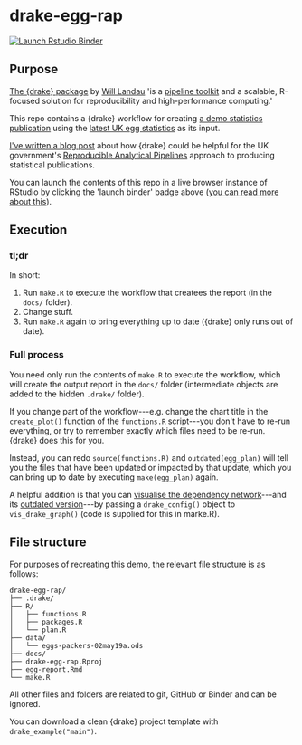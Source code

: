 # drake-egg-rap

<!-- badges: start -->
[![Launch Rstudio Binder](http://mybinder.org/badge_logo.svg)](https://mybinder.org/v2/gh/matt-dray/drake-egg-rap/master?urlpath=rstudio)
<!-- badges: end -->

## Purpose

[The {drake} package](https://github.com/ropensci/drake) by [Will Landau](https://wlandau.github.io/) 'is a [pipeline toolkit](https://github.com/pditommaso/awesome-pipeline) and a scalable, R-focused solution for reproducibility and high-performance computing.'

This repo contains a {drake} workflow for creating [a demo statistics publication](https://matt-dray.github.io/drake-egg-rap/egg-report.html) using the [latest UK egg statistics](https://www.gov.uk/government/statistics/egg-statistics) as its input.

[I've written a blog post](https://www.rostrum.blog/2019/07/23/can-drake-rap/) about how {drake} could be helpful for the UK government's [Reproducible Analytical Pipelines](https://ukgovdatascience.github.io/rap-website/) approach to producing statistical publications.

You can launch the contents of this repo in a live browser instance of RStudio by clicking the 'launch binder' badge above ([you can read more about this](https://www.rostrum.blog/2019/08/25/holepunch-drake/)).

## Execution

### tl;dr

In short: 

1. Run `make.R` to execute the workflow that createes the report (in the `docs/` folder).
1. Change stuff.
1. Run `make.R` again to bring everything up to date ({drake} only runs out of date).

### Full process

You need only run the contents of `make.R` to execute the workflow, which will create the output report in the `docs/` folder (intermediate objects are added to the hidden `.drake/` folder).

If you change part of the workflow---e.g. change the chart title in the `create_plot()` function of the `functions.R` script---you don't have to re-run everything, or try to remember exactly which files need to be re-run. {drake} does this for you.

Instead, you can redo `source(functions.R)` and `outdated(egg_plan)` will tell you the files that have been updated or impacted by that update, which you can bring up to date by executing `make(egg_plan)` again.

A helpful addition is that you can [visualise the dependency network](https://matt-dray.github.io/drake-egg-rap/dependency-graph.html)---and its [outdated version](https://matt-dray.github.io/drake-egg-rap/dependency-graph-outdated.html)---by passing a `drake_config()` object to `vis_drake_graph()` (code is supplied for this in marke.R).

## File structure

For purposes of recreating this demo, the relevant file structure is as follows:

```
drake-egg-rap/
├── .drake/
├── R/
│   ├── functions.R
│   ├── packages.R
│   └── plan.R
├── data/
│   └── eggs-packers-02may19a.ods
├── docs/
├── drake-egg-rap.Rproj
├── egg-report.Rmd
└── make.R
```

All other files and folders are related to git, GitHub or Binder and can be ignored.

You can download a clean {drake} project template with `drake_example("main")`.